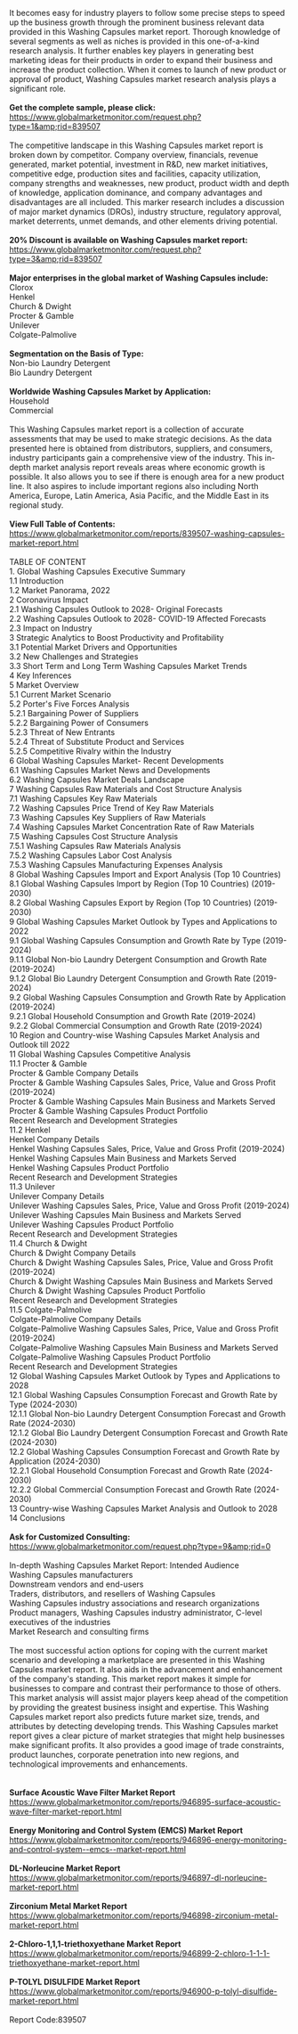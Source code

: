 It becomes easy for industry players to follow some precise steps to speed up the business growth through the prominent business relevant data provided in this Washing Capsules market report. Thorough knowledge of several segments as well as niches is provided in this one-of-a-kind research analysis. It further enables key players in generating best marketing ideas for their products in order to expand their business and increase the product collection. When it comes to launch of new product or approval of product, Washing Capsules market research analysis plays a significant role.  <br /><br /><strong>Get the complete sample, please click:</strong><br /><a href="https://www.globalmarketmonitor.com/request.php?type=1&amp;rid=839507">https://www.globalmarketmonitor.com/request.php?type=1&amp;rid=839507</a><br /><br />The competitive landscape in this Washing Capsules market report is broken down by competitor. Company overview, financials, revenue generated, market potential, investment in R&amp;D, new market initiatives, competitive edge, production sites and facilities, capacity utilization, company strengths and weaknesses, new product, product width and depth of knowledge, application dominance, and company advantages and disadvantages are all included. This marker research includes a discussion of major market dynamics (DROs), industry structure, regulatory approval, market deterrents, unmet demands, and other elements driving potential.<br /><br /><strong>20% Discount is available on Washing Capsules market report:</strong><br /><a href="https://www.globalmarketmonitor.com/request.php?type=3&amp;rid=839507">https://www.globalmarketmonitor.com/request.php?type=3&amp;rid=839507</a><br /><br /><strong>Major enterprises in the global market of Washing Capsules include:</strong><br /> Clorox <br />Henkel <br />Church &amp; Dwight <br />Procter &amp; Gamble <br />Unilever <br />Colgate-Palmolive <br /><br /><strong>Segmentation on the Basis of Type:</strong><br />Non-bio Laundry Detergent <br />Bio Laundry Detergent <br /><br /><strong>Worldwide Washing Capsules Market by Application:</strong><br />Household <br />Commercial <br /><br />This Washing Capsules market report is a collection of accurate assessments that may be used to make strategic decisions. As the data presented here is obtained from distributors, suppliers, and consumers, industry participants gain a comprehensive view of the industry. This in-depth market analysis report reveals areas where economic growth is possible. It also allows you to see if there is enough area for a new product line. It also aspires to include important regions also including North America, Europe, Latin America, Asia Pacific, and the Middle East in its regional study.<br /><br /><strong>View Full Table of Contents:</strong><br /><a href="https://www.globalmarketmonitor.com/reports/839507-washing-capsules-market-report.html">https://www.globalmarketmonitor.com/reports/839507-washing-capsules-market-report.html</a><br /><br />TABLE OF CONTENT<br />1. Global Washing Capsules Executive Summary<br />1.1 Introduction<br />1.2 Market Panorama, 2022<br />2 Coronavirus Impact<br />2.1 Washing Capsules Outlook to 2028- Original Forecasts<br />2.2 Washing Capsules Outlook to 2028- COVID-19 Affected Forecasts<br />2.3 Impact on Industry<br />3 Strategic Analytics to Boost Productivity and Profitability<br />3.1 Potential Market Drivers and Opportunities<br />3.2 New Challenges and Strategies<br />3.3 Short Term and Long Term Washing Capsules Market Trends<br />4 Key Inferences<br />5 Market Overview<br />5.1 Current Market Scenario<br />5.2 Porter's Five Forces Analysis<br />5.2.1 Bargaining Power of Suppliers<br />5.2.2 Bargaining Power of Consumers<br />5.2.3 Threat of New Entrants<br />5.2.4 Threat of Substitute Product and Services<br />5.2.5 Competitive Rivalry within the Industry<br />6 Global Washing Capsules Market- Recent Developments<br />6.1 Washing Capsules Market News and Developments<br />6.2 Washing Capsules Market Deals Landscape<br />7 Washing Capsules Raw Materials and Cost Structure Analysis<br />7.1 Washing Capsules Key Raw Materials<br />7.2 Washing Capsules Price Trend of Key Raw Materials<br />7.3 Washing Capsules Key Suppliers of Raw Materials<br />7.4 Washing Capsules Market Concentration Rate of Raw Materials<br />7.5 Washing Capsules Cost Structure Analysis<br />7.5.1 Washing Capsules Raw Materials Analysis<br />7.5.2 Washing Capsules Labor Cost Analysis<br />7.5.3 Washing Capsules Manufacturing Expenses Analysis<br />8 Global Washing Capsules Import and Export Analysis (Top 10 Countries)<br />8.1 Global Washing Capsules Import by Region (Top 10 Countries) (2019-2030)<br />8.2 Global Washing Capsules Export by Region (Top 10 Countries) (2019-2030)<br />9 Global Washing Capsules Market Outlook by Types and Applications to 2022<br />9.1 Global Washing Capsules Consumption and Growth Rate by Type (2019-2024)<br />9.1.1 Global Non-bio Laundry Detergent Consumption and Growth Rate (2019-2024)<br />9.1.2 Global Bio Laundry Detergent Consumption and Growth Rate (2019-2024)<br />9.2 Global Washing Capsules Consumption and Growth Rate by Application (2019-2024)<br />9.2.1  Global Household Consumption and Growth Rate (2019-2024)<br />9.2.2  Global Commercial Consumption and Growth Rate (2019-2024)<br />10 Region and Country-wise Washing Capsules Market Analysis and Outlook till 2022<br />11 Global Washing Capsules Competitive Analysis<br />11.1 Procter &amp; Gamble<br />Procter &amp; Gamble Company Details<br />Procter &amp; Gamble Washing Capsules Sales, Price, Value and Gross Profit (2019-2024)<br />Procter &amp; Gamble Washing Capsules Main Business and Markets Served<br />Procter &amp; Gamble Washing Capsules Product Portfolio<br />Recent Research and Development Strategies<br />11.2 Henkel<br />Henkel Company Details<br />Henkel Washing Capsules Sales, Price, Value and Gross Profit (2019-2024)<br />Henkel Washing Capsules Main Business and Markets Served<br />Henkel Washing Capsules Product Portfolio<br />Recent Research and Development Strategies<br />11.3 Unilever<br />Unilever Company Details<br />Unilever Washing Capsules Sales, Price, Value and Gross Profit (2019-2024)<br />Unilever Washing Capsules Main Business and Markets Served<br />Unilever Washing Capsules Product Portfolio<br />Recent Research and Development Strategies<br />11.4 Church &amp; Dwight<br />Church &amp; Dwight Company Details<br />Church &amp; Dwight Washing Capsules Sales, Price, Value and Gross Profit (2019-2024)<br />Church &amp; Dwight Washing Capsules Main Business and Markets Served<br />Church &amp; Dwight Washing Capsules Product Portfolio<br />Recent Research and Development Strategies<br />11.5 Colgate-Palmolive<br />Colgate-Palmolive Company Details<br />Colgate-Palmolive Washing Capsules Sales, Price, Value and Gross Profit (2019-2024)<br />Colgate-Palmolive Washing Capsules Main Business and Markets Served<br />Colgate-Palmolive Washing Capsules Product Portfolio<br />Recent Research and Development Strategies<br />12 Global Washing Capsules Market Outlook by Types and Applications to 2028<br />12.1 Global Washing Capsules Consumption Forecast and Growth Rate by Type (2024-2030)<br />12.1.1 Global Non-bio Laundry Detergent Consumption Forecast and Growth Rate (2024-2030)<br />12.1.2 Global Bio Laundry Detergent Consumption Forecast and Growth Rate (2024-2030)<br />12.2 Global Washing Capsules Consumption Forecast and Growth Rate by Application (2024-2030)<br />12.2.1 Global Household Consumption Forecast and Growth Rate (2024-2030)<br />12.2.2 Global Commercial Consumption Forecast and Growth Rate (2024-2030)<br />13 Country-wise Washing Capsules Market Analysis and Outlook to 2028<br />14 Conclusions<br /><br /><strong>Ask for Customized Consulting:</strong><br /><a href="https://www.globalmarketmonitor.com/request.php?type=9&amp;rid=0">https://www.globalmarketmonitor.com/request.php?type=9&amp;rid=0</a><br /><br />In-depth Washing Capsules Market Report: Intended Audience<br />Washing Capsules manufacturers<br />Downstream vendors and end-users<br />Traders, distributors, and resellers of Washing Capsules<br />Washing Capsules industry associations and research organizations<br />Product managers, Washing Capsules industry administrator, C-level executives of the industries<br />Market Research and consulting firms<br /><br />The most successful action options for coping with the current market scenario and developing a marketplace are presented in this Washing Capsules market report. It also aids in the advancement and enhancement of the company's standing. This market report makes it simple for businesses to compare and contrast their performance to those of others. This market analysis will assist major players keep ahead of the competition by providing the greatest business insight and expertise. This Washing Capsules market report also predicts future market size, trends, and attributes by detecting developing trends. This Washing Capsules market report gives a clear picture of market strategies that might help businesses make significant profits. It also provides a good image of trade constraints, product launches, corporate penetration into new regions, and technological improvements and enhancements.<br /><br /><strong><br /></strong><strong>Surface Acoustic Wave Filter Market Report</strong><br /><a href="https://www.globalmarketmonitor.com/reports/946895-surface-acoustic-wave-filter-market-report.html">https://www.globalmarketmonitor.com/reports/946895-surface-acoustic-wave-filter-market-report.html</a><br /><br /><strong>Energy Monitoring and Control System (EMCS) Market Report</strong><br /><a href="https://www.globalmarketmonitor.com/reports/946896-energy-monitoring-and-control-system--emcs--market-report.html">https://www.globalmarketmonitor.com/reports/946896-energy-monitoring-and-control-system--emcs--market-report.html</a><br /><br /><strong>DL-Norleucine Market Report</strong><br /><a href="https://www.globalmarketmonitor.com/reports/946897-dl-norleucine-market-report.html">https://www.globalmarketmonitor.com/reports/946897-dl-norleucine-market-report.html</a><br /><br /><strong>Zirconium Metal Market Report</strong><br /><a href="https://www.globalmarketmonitor.com/reports/946898-zirconium-metal-market-report.html">https://www.globalmarketmonitor.com/reports/946898-zirconium-metal-market-report.html</a><br /><br /><strong>2-Chloro-1,1,1-triethoxyethane Market Report</strong><br /><a href="https://www.globalmarketmonitor.com/reports/946899-2-chloro-1-1-1-triethoxyethane-market-report.html">https://www.globalmarketmonitor.com/reports/946899-2-chloro-1-1-1-triethoxyethane-market-report.html</a><br /><br /><strong>P-TOLYL DISULFIDE Market Report</strong><br /><a href="https://www.globalmarketmonitor.com/reports/946900-p-tolyl-disulfide-market-report.html">https://www.globalmarketmonitor.com/reports/946900-p-tolyl-disulfide-market-report.html</a><br /><br />Report Code:839507</p>
